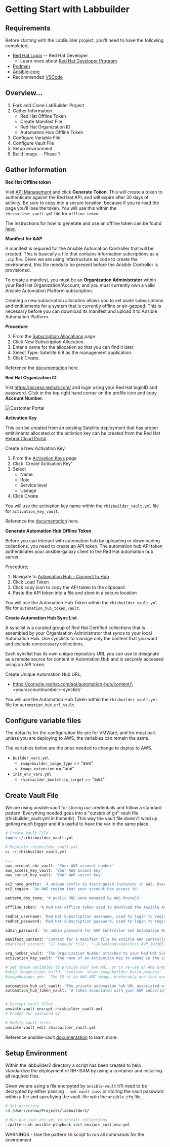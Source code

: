 # Getting Start with Labbuilder

## Requirements

Before starting with the LabBuilder project, you'll need to have the following completed;
- [Red Hat Login](https://developers.redhat.com/register/?intcmp=701f2000001OMHaAAO) -- Red Hat Developer
  - Learn more about [Red Hat Developer Program](https://developers.redhat.com/about)
- [Podman](https://podman.io/docs/installation)
- [Ansible-core](https://docs.ansible.com/ansible/latest/installation_guide/index.html)
- Recommended [VSCode](https://code.visualstudio.com/download)


## Overview...

1. Fork and Clone LabBuilder Project
2. Gather Information
   -  Red Hat Offline Token
   - Create Manifest File
   - Red Hat Organization ID
   - Automation Hub Offline Token
3. Configure Variable File
4. Configure Vault File
5. Setup environment
6. Build Image -- Phase 1

## Gather Information

**Red Hat Offline token**

Visit [API Management](https://access.redhat.com/management/api) and click **Generate Token**. This will create a token to authenticate against the Red Hat API, and will expire after 30 days of activity. Be sure to copy into a secure location, because if you re-load the page you'll lose the token. You will use this within the `rhisbuilder_vault.yml` file for `offline_token`.

The instructions for how to generate and use an offline token can be found [here](https://access.redhat.com/articles/3626371).

**Manifest for AAP**

A manifest is required for the Ansible Automation Controller that will be created. This is basically a file that contains information subcriptions as a `.zip` file. Given we are using infastructure as code to create the environment, this file needs to be present before the Ansible Controller is provisioned.

To create a manifest, you must be an **Organization Administrator** within your Red Hat Organization/Account, and you must currently own a valid Ansible Automation Platform subscription.

Creating a new subscription allocation allows you to set aside subscriptions and entitlements for a system that is currently offline or air-gapped. This is necessary before you can download its manifest and upload it to Ansible Automation Platform.

**Procedure**

1. From the [Subscription Allocations](https://access.redhat.com/management/subscription_allocations/) page 
2. Click New Subscription Allocation.
3. Enter a name for the allocation so that you can find it later.
4. Select Type: Satellite 6.8 as the management application.
5. Click Create.

Reference the [documentation](https://access.redhat.com/documentation/en-us/red_hat_ansible_automation_platform/2.4/html/red_hat_ansible_automation_platform_operations_guide/assembly-aap-obtain-manifest-files) here.

**Red Hat Organization ID**

Vist https://access.redhat.com/ and login using your Red Hat loginID and password. Click in the top right hand corner on the profile icon and copy **Account Number**.

![Customer Portal](image.png)

**Activation Key**

This can be created from an existing Satellite deployment that has proper entitilments allocated or the activtion key can be created from the Red Hat [Hybrid Cloud Portal](https://console.redhat.com/). 

Create a New Activation Key 
1. From the [Activation Keys](https://console.redhat.com/settings/connector/activation-keys) page 
2. Click 'Create Activation Key'
3. Select
   - Name
   - Role
   - Service level
   -  Useage
4. Click Create

You will use the activation key name within the `rhisbuilder_vault.yml` file for `activation_key_vault`.

Reference the [documentation](https://access.redhat.com/documentation/en-us/red_hat_insights/2023/html/remote_host_configuration_and_management/activation-keys) here.

**Generate Automation Hub Offline Token**

Before you can interact with automation hub by uploading or downloading collections, you need to create an API token. The automation hub API token authenticates your ansible-galaxy client to the Red Hat automation hub server.

Procedure;

1. Navigate to [Automation Hub - Connect to Hub](https://cloud.redhat.com/ansible/automation-hub/token/)
2. Click Load Token
3. Click copy icon to copy the API token to the clipboard
4. Paste the API token into a file and store in a secure location

You will use the Automation Hub Token within the `rhisbuilder_vault.yml` file for `automation_hub_token_vault`.

**Create Automation Hub Sync List**

A synclist is a curated group of Red Hat Certified collections that is assembled by your Organization Administrator that syncs to your local Automation Hub. Use synclists to manage only the content that you want and exclude unnecessary collections.

Each synclist has its own unique repository URL you can use to designate as a remote source for content in Automation Hub and is securely accessed using an API token.

Create Unique Automation Hub URL;
- https://console.redhat.com/api/automation-hub/content/\<youraccountnumber\>-synclist/


You will use the Automation Hub Token within the `rhisbuilder_vault.yml` file for `automation_hub_url_vault`.

## Configure variable files

The defaults for the configuration file are for VMWare, and for most part unless you are deploying to AWS, the variables can remain the same.

The variables below are the ones needed to change to deploy to AWS.

- `builder_vars.yml`
  - `imagebuilder_image_type` == "aws"
  - `image_extension` == "ami"
- `init_env_vars.yml`
  - `rhisbuilder_bootstrap_target` == "aws"



## Create Vault File

We are using ansible vault for storing our credentials and follow a standard pattern. Everything needed goes into a "outside of git" vault file (rhisbuilder_vault.yml in homedir). This way the vault file doesn't wind up getting much bigger and it's useful to have the var in the same place.

```bash
# Create Vault File
touch ~/.rhisbuilder_vault.yml

# Populate rhisbuilder_vault.yml
vi ~/.rhisbuilder_vault.yml

---
aws_account_nbr_vault: 'Your AWS account number'
aws_access_key_vault: 'Your AWS access key'
aws_secret_key_vault: 'Your AWS secret key'

ec2_name_prefix: 'A unique prefix to distinguish instances in AWS. Used as the pattern name and in public DNS entries'
ec2_region: 'An AWS region that your account has access to'

pattern_dns_zone: 'A public DNS zone managed by AWS Route53'

offline_token: 'A Red Hat offline token used to download the Ansible Automation Platform bundle'

redhat_username: 'Red Hat Subscription username, used to login to registry.redhat.io'
redhat_password: 'Red Hat Subscription password, used to login to registry.redhat.io'

admin_password: 'An admin password for AAP Controller and Automation Hub'

manifest_content: "Content for a manifest file to entitle AAP Controller. See below for an example of how to point to a local file"
#manifest_content: "{{ lookup('file', '~/Downloads/manifest_AVP_20230510T202608Z.zip') | b64encode }}"

org_number_vault: "The Organization Number attached to your Red Hat Subscription for RHEL and AAP"
activation_key_vault: "The name of an Activation Key to embed in the imagebuilder image"

# Set these variables to provide your own AMI, or to re-use an AMI previously generated with this process
#skip_imagebuilder_build: 'boolean: skips imagebuilder build process'
#imagebuilder_ami: 'The ID of an AWS AMI image, preferably one that was built with this toolkit'

automation_hub_url_vault: 'The private automation hub URL associated with your Ansible Automation Platform Subscription. Used to generate ansible.cfg to retrieve Automation Hub content'
automation_hub_token_vault: 'A token associated with your AAP subscription used to retrieve Automation Hub content'


```

```bash

# Encrypt vault files
ansible-vault encrypt rhisbuilder_vault.yml
# Prompt for password x2

# Modify vault files
ansible-vault edit rhisbuilder_vault.yml

```



Reference ansible-vault [documentation](https://docs.ansible.com/archive/ansible/2.3/playbooks_vault.html) to learn more.

## Setup Environment

Within the labbuilder2 directory a script has been created to help standardize the deployment of RH-ISAM by using a container and installing all required files.

Given we are using a file encrpyted by `ansible-vault` it'll need to be decrypted by either passing `--ask-vault-pass` or storing the vault password within a file and specfiying the vault-file w/in the `ansible.cfg` file.

```bash
# Set directory
cd /Users/cshaw/Projects/labbuilder2/

# Run pre_init_env.yml to install collections
./pattern.sh ansible-playbook init_env/pre_init_env.yml
```

WARNINGS - Use the pattern.sh script to run all commands for the environment
